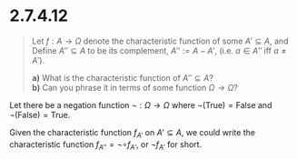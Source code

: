 # 2.7.4.12 

> Let $f: A \to \Omega$ denote the characteristic function of some $A' \subseteq
> A$, and Define $A'' \subseteq A$ to be its complement, $A'' := A - A'$, (i.e.
> $a \in A''$ iff $a \neq A'$).
> 
> **a)** What is the characteristic function of $A'' \subseteq A$?  
> **b)** Can you phrase it in terms of some function $\Omega\to\Omega$?

Let there be a negation function $\neg:\Omega\to\Omega$ where $\neg(\text{True})
= \text{False}$ and $\neg(\text{False}) = \text{True}$.

Given the characteristic function $f_{A'}$ on $A' \subseteq A$, we could write
the characteristic function $f_{A''} = \neg \circ f_{A'}$, or $\neg f_{A'}$ for
short.
